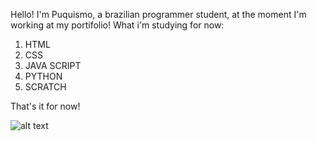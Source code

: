 Hello! I'm Puquismo, a brazilian programmer student, at the moment I'm working at my portifolio! What i'm studying for now:
1. HTML
2. CSS
3. JAVA SCRIPT
4. PYTHON
5. SCRATCH

That's it for now!

![alt text](https://tenor.com/pt-BR/view/hatsune-miku-meme-big-eyes-gif-15694997021212211490)
<!--
**Puquismo/Puquismo** is a ✨ _special_ ✨ repository because its `README.md` (this file) appears on your GitHub profile.

Here are some ideas to get you started:

- 🔭 I’m currently working on ...
- 🌱 I’m currently learning ...
- 👯 I’m looking to collaborate on ...
- 🤔 I’m looking for help with ...
- 💬 Ask me about ...
- 📫 How to reach me: ...
- 😄 Pronouns: ...
- ⚡ Fun fact: ...
-->

